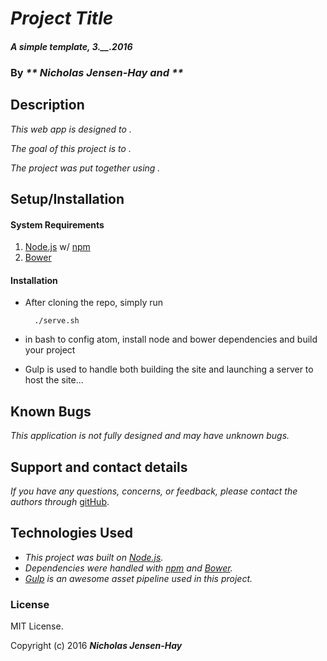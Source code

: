 # _Project Title_

#### _A simple template, 3.__.2016_

### By _** Nicholas Jensen-Hay and **_

## Description

_This web app is designed to ._

_The goal of this project is to ._

_The project was put together using ._


## Setup/Installation

#### System Requirements

1. [Node.js](https://nodejs.org/en/) w/ [npm](https://www.npmjs.com/)
2. [Bower](http://bower.io/)

#### Installation

* After cloning the repo, simply run

        ./serve.sh

* in bash to config atom, install node and bower dependencies and build your project

* Gulp is used to handle both building the site and launching a server to host the site...

## Known Bugs

_This application is not fully designed and may have unknown bugs._

## Support and contact details

_If you have any questions, concerns, or feedback, please contact the authors through_ [gitHub](https://github.com/hreacon/).

## Technologies Used

* _This project was built on [Node.js](https://nodejs.org/en/)._
* _Dependencies were handled with [npm](https://www.npmjs.com/) and [Bower](http://bower.io/)._
* _[Gulp](http://gulpjs.com/) is an awesome asset pipeline used in this project._

### License

MIT License.

Copyright (c) 2016 **_Nicholas Jensen-Hay_**
